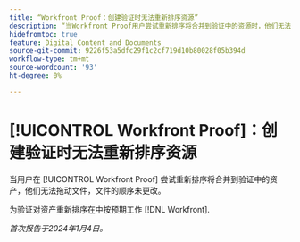```yaml
---
title: “Workfront Proof：创建验证时无法重新排序资源”
description: “当Workfront Proof用户尝试重新排序将合并到验证中的资源时，他们无法拖动文件，并且文件的顺序未更改。”
hidefromtoc: true
feature: Digital Content and Documents
source-git-commit: 9226f53a5dfc29f1c2cf719d10b80028f05b394d
workflow-type: tm+mt
source-wordcount: '93'
ht-degree: 0%

---
```



# [!UICONTROL Workfront Proof]：创建验证时无法重新排序资源

当用户在 [!UICONTROL Workfront Proof] 尝试重新排序将合并到验证中的资产，他们无法拖动文件，文件的顺序未更改。

为验证对资产重新排序在中按预期工作 [!DNL Workfront].

_首次报告于2024年1月4日。_
